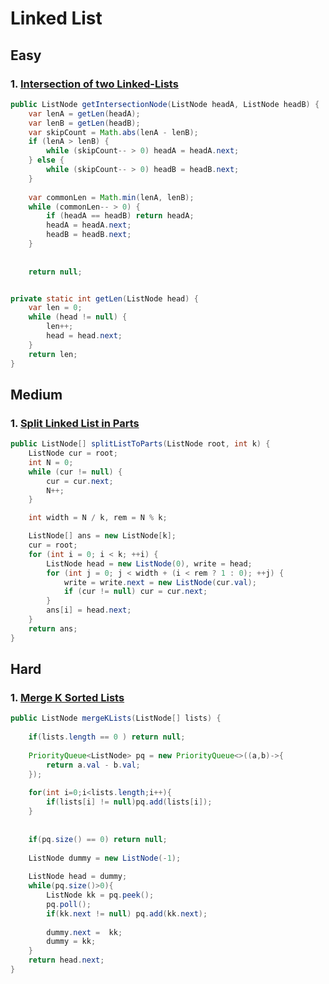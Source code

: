 # Linked List

## Easy

### 1. [Intersection of two Linked-Lists](https://leetcode.com/problems/intersection-of-two-linked-lists/)
```java
public ListNode getIntersectionNode(ListNode headA, ListNode headB) {
    var lenA = getLen(headA);
    var lenB = getLen(headB);
    var skipCount = Math.abs(lenA - lenB);
    if (lenA > lenB) {
        while (skipCount-- > 0) headA = headA.next;
    } else {
        while (skipCount-- > 0) headB = headB.next;
    }
    
    var commonLen = Math.min(lenA, lenB);
    while (commonLen-- > 0) {
        if (headA == headB) return headA;
        headA = headA.next;
        headB = headB.next;
    }
    
    
    return null;   


private static int getLen(ListNode head) {
    var len = 0;
    while (head != null) {
        len++;
        head = head.next;
    }
    return len;
}
```

## Medium

### 1. [Split Linked List in Parts](https://leetcode.com/problems/split-linked-list-in-parts/)
```java
public ListNode[] splitListToParts(ListNode root, int k) {
    ListNode cur = root;
    int N = 0;
    while (cur != null) {
        cur = cur.next;
        N++;
    }

    int width = N / k, rem = N % k;

    ListNode[] ans = new ListNode[k];
    cur = root;
    for (int i = 0; i < k; ++i) {
        ListNode head = new ListNode(0), write = head;
        for (int j = 0; j < width + (i < rem ? 1 : 0); ++j) {
            write = write.next = new ListNode(cur.val);
            if (cur != null) cur = cur.next;
        }
        ans[i] = head.next;
    }
    return ans;
}
```

## Hard
### 1. [Merge K Sorted Lists](https://leetcode.com/problems/merge-k-sorted-lists/)

```java
public ListNode mergeKLists(ListNode[] lists) {
    
    if(lists.length == 0 ) return null;
        
    PriorityQueue<ListNode> pq = new PriorityQueue<>((a,b)->{
        return a.val - b.val;  
    });  
    
    for(int i=0;i<lists.length;i++){
        if(lists[i] != null)pq.add(lists[i]);
    }
    
    
    if(pq.size() == 0) return null;
    
    ListNode dummy = new ListNode(-1);
    
    ListNode head = dummy;
    while(pq.size()>0){
        ListNode kk = pq.peek();
        pq.poll();
        if(kk.next != null) pq.add(kk.next);
        
        dummy.next =  kk;
        dummy = kk;
    }
    return head.next;   
}
```